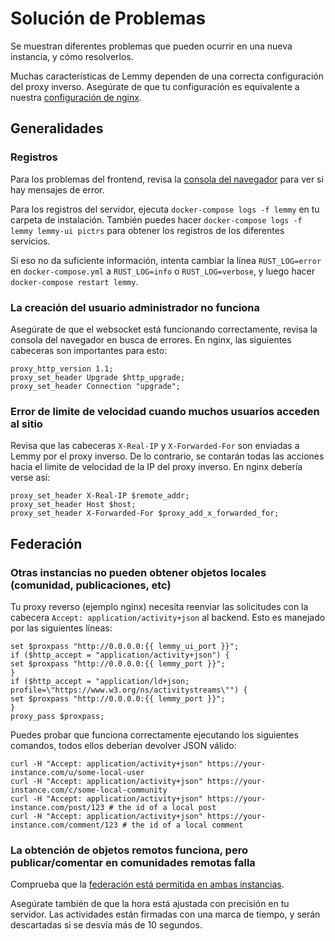 # Solución de Problemas

Se muestran diferentes problemas que pueden ocurrir en una nueva instancia, y cómo resolverlos.

Muchas características de Lemmy dependen de una correcta configuración del proxy inverso. Asegúrate de que tu configuración es equivalente a nuestra [configuración de nginx](https://github.com/LemmyNet/lemmy/blob/main/ansible/templates/nginx.conf).

## Generalidades

### Registros

Para los problemas del frontend, revisa la [consola del navegador](https://webmasters.stackexchange.com/a/77337) para ver si hay mensajes de error.

Para los registros del servidor, ejecuta `docker-compose logs -f lemmy` en tu carpeta de instalación. También puedes hacer `docker-compose logs -f lemmy lemmy-ui pictrs` para obtener los registros de los diferentes servicios.

Si eso no da suficiente información, intenta cambiar la línea `RUST_LOG=error` en `docker-compose.yml` a `RUST_LOG=info` o `RUST_LOG=verbose`, y luego hacer `docker-compose restart lemmy`.

### La creación del usuario administrador no funciona

Asegúrate de que el websocket está funcionando correctamente, revisa la consola del navegador en busca de errores. En nginx, las siguientes cabeceras son importantes para esto:

```
proxy_http_version 1.1;
proxy_set_header Upgrade $http_upgrade;
proxy_set_header Connection "upgrade";
```

### Error de limite de velocidad cuando muchos usuarios acceden al sitio

Revisa que las cabeceras `X-Real-IP` y `X-Forwarded-For` son enviadas a Lemmy por el proxy inverso. De lo contrario, se contarán todas las acciones hacia el limite de velocidad de la IP del proxy inverso. En nginx debería verse así:

```
proxy_set_header X-Real-IP $remote_addr;
proxy_set_header Host $host;
proxy_set_header X-Forwarded-For $proxy_add_x_forwarded_for;
```

## Federación

### Otras instancias no pueden obtener objetos locales (comunidad, publicaciones, etc)

Tu proxy reverso (ejemplo nginx) necesita reenviar las solicitudes con la cabecera `Accept: application/activity+json` al backend. Esto es manejado por las siguientes líneas:

```
set $proxpass "http://0.0.0.0:{{ lemmy_ui_port }}";
if ($http_accept = "application/activity+json") {
set $proxpass "http://0.0.0.0:{{ lemmy_port }}";
}
if ($http_accept = "application/ld+json; profile=\"https://www.w3.org/ns/activitystreams\"") {
set $proxpass "http://0.0.0.0:{{ lemmy_port }}";
}
proxy_pass $proxpass;
```

Puedes probar que funciona correctamente ejecutando los siguientes comandos, todos ellos deberían devolver JSON válido:

```
curl -H "Accept: application/activity+json" https://your-instance.com/u/some-local-user
curl -H "Accept: application/activity+json" https://your-instance.com/c/some-local-community
curl -H "Accept: application/activity+json" https://your-instance.com/post/123 # the id of a local post
curl -H "Accept: application/activity+json" https://your-instance.com/comment/123 # the id of a local comment
```

### La obtención de objetos remotos funciona, pero publicar/comentar en comunidades remotas falla

Comprueba que la [federación está permitida en ambas instancias](../federation/administration.md#instance-allowlist-and-blocklist).

Asegúrate también de que la hora está ajustada con precisión en tu servidor. Las actividades están firmadas con una marca de tiempo, y serán descartadas si se desvía más de 10 segundos.

